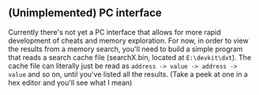 ## (Unimplemented) PC interface
Currently there's not yet a PC interface that allows for more rapid development of cheats and memory exploration.
For now, in order to view the results from a memory search, you'll need to build a simple program that reads a search cache file (searchX.bin, located at `E:\devkit\dxt`). The cache file can literally just be read as `address -> value -> address -> value` and so on, until you've listed all the results. (Take a peek at one in a hex editor and you'll see what I mean)
